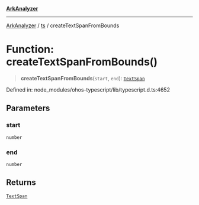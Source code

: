 [**ArkAnalyzer**](../../../../README.md)

***

[ArkAnalyzer](../../../../globals.md) / [ts](../README.md) / createTextSpanFromBounds

# Function: createTextSpanFromBounds()

> **createTextSpanFromBounds**(`start`, `end`): [`TextSpan`](../interfaces/TextSpan.md)

Defined in: node\_modules/ohos-typescript/lib/typescript.d.ts:4652

## Parameters

### start

`number`

### end

`number`

## Returns

[`TextSpan`](../interfaces/TextSpan.md)
